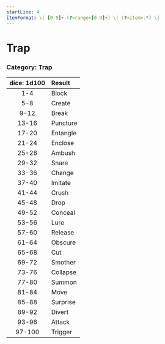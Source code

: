 ```yaml
---
startLine: 4
itemFormat: \| [0-9]+-(?<range>[0-9]+) \| (?<item>.*) \|
---
```

# Trap
### Category: Trap

| dice: 1d100 | Result |
|:----:|:-------|
| 1-4 | Block |
| 5-8 | Create |
| 9-12 | Break |
| 13-16 | Puncture |
| 17-20 | Entangle |
| 21-24 | Enclose |
| 25-28 | Ambush |
| 29-32 | Snare |
| 33-36 | Change |
| 37-40 | Imitate |
| 41-44 | Crush |
| 45-48 | Drop |
| 49-52 | Conceal |
| 53-56 | Lure |
| 57-60 | Release |
| 61-64 | Obscure |
| 65-68 | Cut |
| 69-72 | Smother |
| 73-76 | Collapse |
| 77-80 | Summon |
| 81-84 | Move |
| 85-88 | Surprise |
| 89-92 | Divert |
| 93-96 | Attack |
| 97-100 | Trigger |

